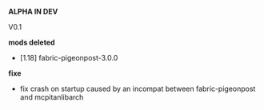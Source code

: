 **ALPHA IN DEV**

V0.1

**mods deleted**

* [1.18] fabric-pigeonpost-3.0.0

**fixe**

* fix crash on startup caused by an incompat  between fabric-pigeonpost and mcpitanlibarch
